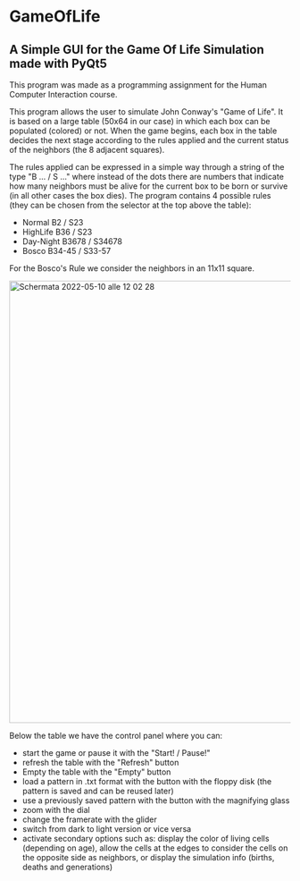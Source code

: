 # GameOfLife
## A Simple GUI for the Game Of Life Simulation made with PyQt5

This program was made as a programming assignment for the Human Computer Interaction course.

This program allows the user to simulate John Conway's "Game of Life". It is based on a large table (50x64 in our case)
in which each box can be populated (colored) or not. When the game begins, each box in the table decides
the next stage according to the rules applied and the current status of the neighbors (the 8 adjacent squares).

The rules applied can be expressed in a simple way through a string of the type "B ... / S ..." 
where instead of the dots there are numbers that indicate how many neighbors must be alive for the current box 
to be born or survive (in all other cases the box dies). The program contains 4 possible rules 
(they can be chosen from the selector at the top above the table):

- Normal B2 / S23
- HighLife B36 / S23
- Day-Night B3678 / S34678
- Bosco B34-45 / S33-57

For the Bosco's Rule we consider the neighbors in an 11x11 square.

<img width="791" alt="Schermata 2022-05-10 alle 12 02 28" src="https://user-images.githubusercontent.com/48476092/167603827-f5b50fa7-e76a-44fa-b9ef-ad7085ab0733.png">

Below the table we have the control panel where you can:

- start the game or pause it with the "Start! / Pause!"
- refresh the table with the "Refresh" button
- Empty the table with the "Empty" button
- load a pattern in .txt format with the button with the floppy disk (the pattern is saved and can be reused later)
- use a previously saved pattern with the button with the magnifying glass
- zoom with the dial
- change the framerate with the glider
- switch from dark to light version or vice versa
- activate secondary options such as: display the color of living cells (depending on age),
  allow the cells at the edges to consider the cells on the opposite side as neighbors, or display the simulation info (births, deaths and generations)


